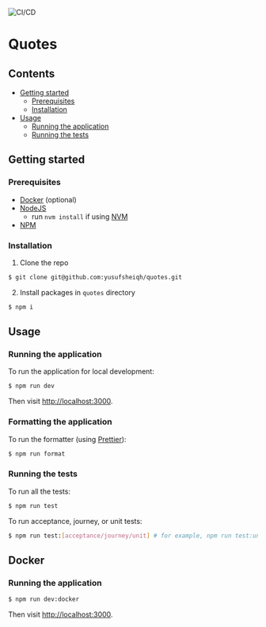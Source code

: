 ![CI/CD](https://github.com/yusufsheiqh/quotes/workflows/CI/CD/badge.svg)

# Quotes

## Contents

- [Getting started](#getting-started)
  - [Prerequisites](#prerequisites)
  - [Installation](#installation)
- [Usage](#usage)
  - [Running the application](#running-the-application)
  - [Running the tests](#running-the-tests)

## Getting started

### Prerequisites

- [Docker](https://www.docker.com/get-started) (optional)
- [NodeJS](https://nodejs.org/en/)
  - run `nvm install` if using [NVM](https://github.com/nvm-sh/nvm)
- [NPM](https://www.npmjs.com/get-npm)

### Installation

1. Clone the repo

```sh
$ git clone git@github.com:yusufsheiqh/quotes.git
```

2. Install packages in `quotes` directory

```sh
$ npm i
```

## Usage

### Running the application

To run the application for local development:

```sh
$ npm run dev
```

Then visit [http://localhost:3000](http://localhost:3000).

### Formatting the application

To run the formatter (using [Prettier](https://prettier.io/)):

```sh
$ npm run format
```

### Running the tests

To run all the tests:

```sh
$ npm run test
```

To run acceptance, journey, or unit tests:

```sh
$ npm run test:[acceptance/journey/unit] # for example, npm run test:unit to run unit tests
```

## Docker

### Running the application

```sh
$ npm run dev:docker
```

Then visit [http://localhost:3000](http://localhost:3000).
